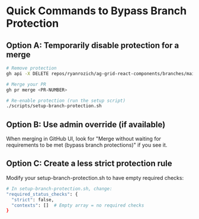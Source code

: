 # Quick Commands to Bypass Branch Protection

## Option A: Temporarily disable protection for a merge

```bash
# Remove protection
gh api -X DELETE repos/ryanrozich/ag-grid-react-components/branches/main/protection

# Merge your PR
gh pr merge <PR-NUMBER>

# Re-enable protection (run the setup script)
./scripts/setup-branch-protection.sh
```

## Option B: Use admin override (if available)

When merging in GitHub UI, look for "Merge without waiting for requirements to be met (bypass branch protections)" if you see it.

## Option C: Create a less strict protection rule

Modify your setup-branch-protection.sh to have empty required checks:

```bash
# In setup-branch-protection.sh, change:
"required_status_checks": {
  "strict": false,
  "contexts": []  # Empty array = no required checks
}
```
